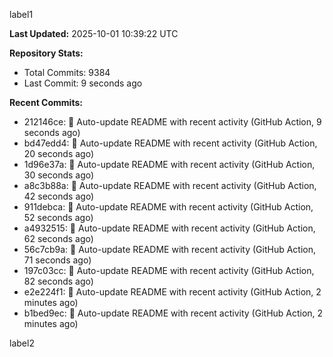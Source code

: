 
label1 
<!-- ACTIVITY_START -->
**Last Updated:** 2025-10-01 10:39:22 UTC

**Repository Stats:**
- Total Commits: 9384
- Last Commit: 9 seconds ago

**Recent Commits:**
- 212146ce: 🤖 Auto-update README with recent activity (GitHub Action, 9 seconds ago)
- bd47edd4: 🤖 Auto-update README with recent activity (GitHub Action, 20 seconds ago)
- 1d96e37a: 🤖 Auto-update README with recent activity (GitHub Action, 30 seconds ago)
- a8c3b88a: 🤖 Auto-update README with recent activity (GitHub Action, 42 seconds ago)
- 911debca: 🤖 Auto-update README with recent activity (GitHub Action, 52 seconds ago)
- a4932515: 🤖 Auto-update README with recent activity (GitHub Action, 62 seconds ago)
- 56c7cb9a: 🤖 Auto-update README with recent activity (GitHub Action, 71 seconds ago)
- 197c03cc: 🤖 Auto-update README with recent activity (GitHub Action, 82 seconds ago)
- e2e224f1: 🤖 Auto-update README with recent activity (GitHub Action, 2 minutes ago)
- b1bed9ec: 🤖 Auto-update README with recent activity (GitHub Action, 2 minutes ago)
<!-- ACTIVITY_END -->

label2
